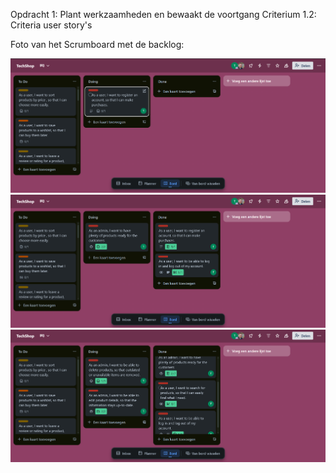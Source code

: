 Opdracht 1: Plant werkzaamheden en bewaakt de voortgang
Criterium 1.2: Criteria user story's

Foto van het Scrumboard met de backlog:

![image](1.png)
![image](2.png)
![image](3.png)
